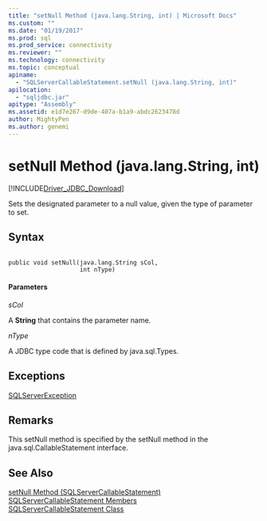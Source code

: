 ```yaml
---
title: "setNull Method (java.lang.String, int) | Microsoft Docs"
ms.custom: ""
ms.date: "01/19/2017"
ms.prod: sql
ms.prod_service: connectivity
ms.reviewer: ""
ms.technology: connectivity
ms.topic: conceptual
apiname: 
  - "SQLServerCallableStatement.setNull (java.lang.String, int)"
apilocation: 
  - "sqljdbc.jar"
apitype: "Assembly"
ms.assetid: e1d7e267-d9de-407a-b1a9-abdc2623478d
author: MightyPen
ms.author: genemi
---
```

# setNull Method (java.lang.String, int)
[!INCLUDE[Driver_JDBC_Download](../../../includes/driver_jdbc_download.md)]

  Sets the designated parameter to a null value, given the type of parameter to set.  
  
## Syntax  
  
```  
  
public void setNull(java.lang.String sCol,  
                    int nType)  
```  
  
#### Parameters  
 *sCol*  
  
 A **String** that contains the parameter name.  
  
 *nType*  
  
 A JDBC type code that is defined by java.sql.Types.  
  
## Exceptions  
 [SQLServerException](../../../connect/jdbc/reference/sqlserverexception-class.md)  
  
## Remarks  
 This setNull method is specified by the setNull method in the java.sql.CallableStatement interface.  
  
## See Also  
 [setNull Method &#40;SQLServerCallableStatement&#41;](../../../connect/jdbc/reference/setnull-method-sqlservercallablestatement.md)   
 [SQLServerCallableStatement Members](../../../connect/jdbc/reference/sqlservercallablestatement-members.md)   
 [SQLServerCallableStatement Class](../../../connect/jdbc/reference/sqlservercallablestatement-class.md)  
  
  
